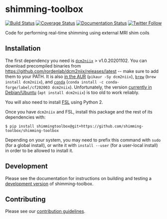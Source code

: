 # shimming-toolbox

 [![Build Status](https://github.com/shimming-toolbox/shimming-toolbox/workflows/CI-Tests/badge.svg?branch=master)](https://github.com/shimming-toolbox/shimming-toolbox/actions?query=workflow%3ACI-Tests+branch%3Amaster) [![Coverage Status](https://coveralls.io/repos/github/shimming-toolbox/shimming-toolbox/badge.svg?branch=master)](https://coveralls.io/github/shimming-toolbox/shimming-toolbox?branch=master) [![Documentation Status](https://readthedocs.org/projects/shimming-toolbox-py/badge/?version=latest)](https://shimming-toolbox.org/en/latest/)
 [![Twitter Follow](https://img.shields.io/twitter/follow/shimmingtoolbox.svg?style=social&label=Follow)](https://twitter.com/shimmingtoolbox)


Code for performing real-time shimming using external MRI shim coils

## Installation

The first dependency you need is [`dcm2niix`](https://github.com/rordenlab/dcm2niix) > v1.0.20201102.
You can download precompiled binaries from https://github.com/rordenlab/dcm2niix/releases/latest -- make
sure to add them to your PATH.
It is also [in the AUR](https://aur.archlinux.org/packages/dcm2niix/) (`pikaur -Sy dcm2niix`),
[`brew`](https://github.com/Homebrew/homebrew-core/blob/master/Formula/dcm2niix.rb) (`brew install dcm2niix`),
and [`conda`](https://anaconda.org/conda-forge/dcm2niix) (`conda install -c conda-forge/label/cf202003 dcm2niix`).
Unfortunately, the version [currently in Debian/Ubuntu](https://packages.ubuntu.com/eoan/dcm2niix) (`apt install dcm2niix`) is too old to work reliably.

You will also need to install [FSL](https://fsl.fmrib.ox.ac.uk/fsl/fslwiki/FslInstallation) using Python 2.

Once you have `dcm2niix` and FSL, install this package and the rest of its dependencies with:

```
$ pip install shimmingtoolbox@git+https://github.com/shimming-toolbox/shimming-toolbox
```

Depending on your system, you may need to prefix this command with `sudo` (for a global install),
or write it with `install --user` (for a user-local install) in order to be allowed to install it.

## Development

Please see the documentation for instructions on building and testing a [development version](https://shimming-toolbox.org/en/latest/getting_started/installation.html) of shimming-toolbox.

## Contributing

Please see our [contribution guidelines](https://shimming-toolbox.org/en/latest/contributing/CONTRIBUTING.html).
